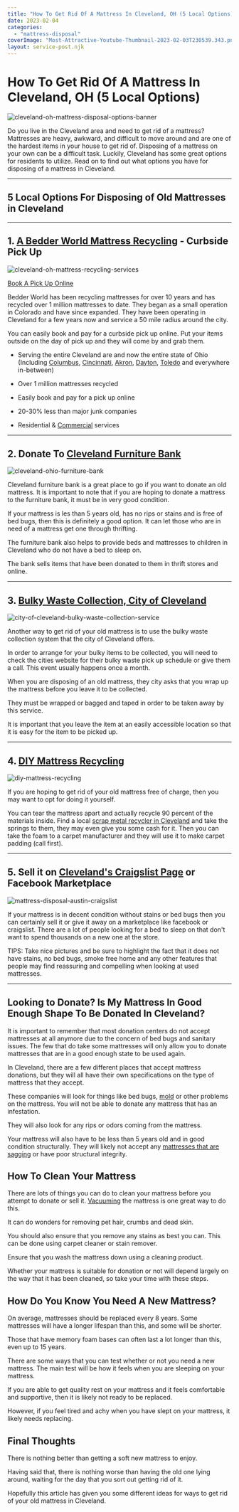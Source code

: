 ```yaml
---
title: "How To Get Rid Of A Mattress In Cleveland, OH (5 Local Options)"
date: 2023-02-04
categories: 
  - "mattress-disposal"
coverImage: "Most-Attractive-Youtube-Thumbnail-2023-02-03T230539.343.png"
layout: service-post.njk
---
```


# How To Get Rid Of A Mattress In Cleveland, OH (5 Local Options)

![cleveland-oh-mattress-disposal-options-banner](/images/blog/Most-Attractive-Youtube-Thumbnail-2023-02-03T230539.343-1024x576.png)

Do you live in the Cleveland area and need to get rid of a mattress? Mattresses are heavy, awkward, and difficult to move around and are one of the hardest items in your house to get rid of. Disposing of a mattress on your own can be a difficult task. Luckily, Cleveland has some great options for residents to utilize. Read on to find out what options you have for disposing of a mattress in Cleveland.

* * *

## 5 Local Options For Disposing of Old Mattresses in Cleveland

* * *

## 1\. [A Bedder World Mattress Recycling](https://www.abedderworld.com/Cleveland-OH) - Curbside Pick Up

![cleveland-oh-mattress-recycling-services](/images/blog/Screen-Shot-2023-02-03-at-10.20.22-PM-1024x491.png)

[Book A Pick Up Online](https://www.abedderworld.com/Cleveland-OH)

Bedder World has been recycling mattresses for over 10 years and has recycled over 1 million mattresses to date. They began as a small operation in Colorado and have since expanded. They have been operating in Cleveland for a few years now and service a 50 mile radius around the city. 

You can easily book and pay for a curbside pick up online. Put your items outside on the day of pick up and they will come by and grab them.

- Serving the entire Cleveland are and now the entire state of Ohio (Including [Columbus](https://www.abedderworld.com/how-to-get-rid-of-a-mattress-in-columbus-ohio.html/), [Cincinnati](https://www.abedderworld.com/how-to-get-rid-of-a-mattress-in-cincinnati-oh.html/), [Akron](https://www.abedderworld.com/Akron-OH), [Dayton](https://www.abedderworld.com/Dayton-OH), [Toledo](https://www.abedderworld.com/how-to-get-rid-of-a-mattress-in-toledo-ohio.html/) and everywhere in-between)

- Over 1 million mattresses recycled

- Easily book and pay for a pick up online

- 20-30% less than major junk companies

- Residential & [Commercial](https://www.abedderworld.com/commercial/) services

* * *

## 2\. Donate To [Cleveland Furniture Bank](http://clevelandfurniturebank.org/)

![cleveland-ohio-furniture-bank](/images/blog/cropped-newlogo.png)

Cleveland furniture bank is a great place to go if you want to donate an old mattress. It is important to note that if you are hoping to donate a mattress to the furniture bank, it must be in very good condition.

If your mattress is les than 5 years old, has no rips or stains and is free of bed bugs, then this is definitely a good option. It can let those who are in need of a mattress get one through thrifting. 

The furniture bank also helps to provide beds and mattresses to children in Cleveland who do not have a bed to sleep on. 

The bank sells items that have been donated to them in thrift stores and online.

* * *

## 3\. [Bulky Waste Collection, City of Cleveland](https://www.clevelandohio.gov/CityofCleveland/Home/Government/CityAgencies/ParksRecreationandProperties/Waste)

![city-of-cleveland-bulky-waste-collection-service](/images/blog/Screen-Shot-2023-02-03-at-10.38.33-PM-1024x761.png)

Another way to get rid of your old mattress is to use the bulky waste collection system that the city of Cleveland offers. 

In order to arrange for your bulky items to be collected, you will need to check the cities website for their bulky waste pick up schedule or give them a call. This event usually happens once a month.

When you are disposing of an old mattress, they city asks that you wrap up the mattress before you leave it to be collected.

They must be wrapped or bagged and taped in order to be taken away by this service. 

It is important that you leave the item at an easily accessible location so that it is easy for the item to be picked up. 

* * *

## 4\. [DIY Mattress Recycling](https://www.abedderworld.com/how-to-recycle-a-mattress/)

![diy-mattress-recycling](/images/blog/Screen-Shot-2020-06-18-at-1.38.30-PM.png)

If you are hoping to get rid of your old mattress free of charge, then you may want to opt for doing it yourself.

You can tear the mattress apart and actually recycle 90 percent of the materials inside. Find a local [scrap metal recycler in Cleveland](https://www.broadwayscrapmetals.com/) and take the springs to them, they may even give you some cash for it. Then you can take the foam to a carpet manufacturer and they will use it to make carpet padding (call first).

* * *

## 5\. Sell it on [Cleveland's Craigslist Page](https://cleveland.craigslist.org/) or Facebook Marketplace

![mattress-disposal-austin-craigslist](/images/blog/Screen-Shot-2019-12-11-at-8.06.07-AM-edited.png)

If your mattress is in decent condition without stains or bed bugs then you can certainly sell it or give it away on a marketplace like facebook or craigslist. There are a lot of people looking for a bed to sleep on that don't want to spend thousands on a new one at the store.

TIPS: Take nice pictures and be sure to highlight the fact that it does not have stains, no bed bugs, smoke free home and any other features that people may find reassuring and compelling when looking at used mattresses.

* * *

## Looking to Donate? Is My Mattress In Good Enough Shape To Be Donated In Cleveland?

It is important to remember that most donation centers do not accept mattresses at all anymore due to the concern of bed bugs and sanitary issues. The few that do take some mattresses will only allow you to donate mattresses that are in a good enough state to be used again.

In Cleveland, there are a few different places that accept mattress donations, but they will all have their own specifications on the type of mattress that they accept.

These companies will look for things like bed bugs, [mold](https://www.abedderworld.com/mold-on-a-mattress.html/) or other problems on the mattress. You will not be able to donate any mattress that has an infestation.

They will also look for any rips or odors coming from the mattress.

Your mattress will also have to be less than 5 years old and in good condition structurally. They will likely not accept any [mattresses that are sagging](https://www.abedderworld.com/a-sagging-mattresses-vs-mattress-body-impressions.html/) or have poor structural integrity.

## **How To Clean Your Mattress** 

There are lots of things you can do to clean your mattress before you attempt to donate or sell it. [Vacuuming](https://www.abedderworld.com/mattress-vacuums.html/) the mattress is one great way to do this.

It can do wonders for removing pet hair, crumbs and dead skin. 

You should also ensure that you remove any stains as best you can. This can be done using carpet cleaner or stain remover.

Ensure that you wash the mattress down using a cleaning product. 

Whether your mattress is suitable for donation or not will depend largely on the way that it has been cleaned, so take your time with these steps.

## **How Do You Know You Need A New Mattress?**

On average, mattresses should be replaced every 8 years. Some mattresses will have a longer lifespan than this, and some will be shorter.

Those that have memory foam bases can often last a lot longer than this, even up to 15 years.

There are some ways that you can test whether or not you need a new mattress. The main test will be how it feels when you are sleeping on your mattress.

If you are able to get quality rest on your mattress and it feels comfortable and supportive, then it is likely not ready to be replaced. 

However, if you feel tired and achy when you have slept on your mattress, it likely needs replacing.

## **Final Thoughts** 

There is nothing better than getting a soft new mattress to enjoy.

Having said that, there is nothing worse than having the old one lying around, waiting for the day that you sort out getting rid of it.

Hopefully this article has given you some different ideas for ways to get rid of your old mattress in Cleveland.
